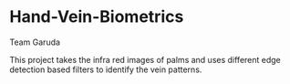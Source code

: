 # Hand-Vein-Biometrics
Team Garuda

This project takes the infra red images of palms and uses different edge detection based filters to identify the vein patterns.
